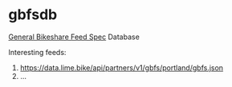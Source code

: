 # gbfsdb
[General Bikeshare Feed Spec](https://github.com/NABSA/gbfs) Database

Interesting feeds: 
 1. https://data.lime.bike/api/partners/v1/gbfs/portland/gbfs.json
 1. ...

